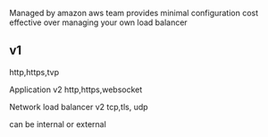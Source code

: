 Managed by amazon aws team
provides minimal configuration
cost effective over managing your own load balancer

v1
-
http,https,tvp

Application v2
http,https,websocket

Network load balancer v2
tcp,tls, udp

can be internal or external
